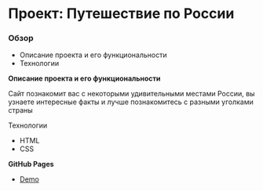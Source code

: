 # Проект: Путешествие по России

### Обзор

* Описание проекта и его функциональности
* Технологии

**Описание проекта и его функциональности**

Сайт познакомит вас с некоторыми удивительными местами России, вы узнаете интересные факты и лучше познакомитесь с
разными уголками страны

Технологии

* HTML
* CSS

**GitHub Pages**

* [Demo](https://evgeniyamalinovskaya.github.io/russian-travel/)
